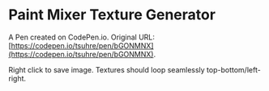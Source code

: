 # Paint Mixer Texture Generator

A Pen created on CodePen.io. Original URL: [https://codepen.io/tsuhre/pen/bGONMNX](https://codepen.io/tsuhre/pen/bGONMNX).

Right click to save image. Textures should loop  seamlessly top-bottom/left-right.